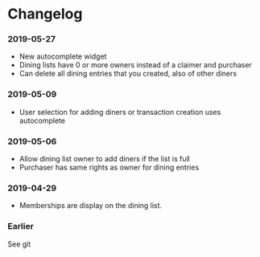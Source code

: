 # Changelog

### 2019-05-27

* New autocomplete widget
* Dining lists have 0 or more owners instead of a claimer and purchaser
* Can delete all dining entries that you created, also of other diners

### 2019-05-09

* User selection for adding diners or transaction creation uses autocomplete

### 2019-05-06

* Allow dining list owner to add diners if the list is full
* Purchaser has same rights as owner for dining entries

### 2019-04-29

* Memberships are display on the dining list.


### Earlier

See git
